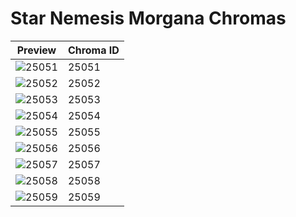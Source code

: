 # Star Nemesis Morgana Chromas

| Preview | Chroma ID |
|---------|-----------|
| ![25051](https://raw.communitydragon.org/latest/plugins/rcp-be-lol-game-data/global/default/v1/champion-chroma-images/25/25051.png) | 25051 |
| ![25052](https://raw.communitydragon.org/latest/plugins/rcp-be-lol-game-data/global/default/v1/champion-chroma-images/25/25052.png) | 25052 |
| ![25053](https://raw.communitydragon.org/latest/plugins/rcp-be-lol-game-data/global/default/v1/champion-chroma-images/25/25053.png) | 25053 |
| ![25054](https://raw.communitydragon.org/latest/plugins/rcp-be-lol-game-data/global/default/v1/champion-chroma-images/25/25054.png) | 25054 |
| ![25055](https://raw.communitydragon.org/latest/plugins/rcp-be-lol-game-data/global/default/v1/champion-chroma-images/25/25055.png) | 25055 |
| ![25056](https://raw.communitydragon.org/latest/plugins/rcp-be-lol-game-data/global/default/v1/champion-chroma-images/25/25056.png) | 25056 |
| ![25057](https://raw.communitydragon.org/latest/plugins/rcp-be-lol-game-data/global/default/v1/champion-chroma-images/25/25057.png) | 25057 |
| ![25058](https://raw.communitydragon.org/latest/plugins/rcp-be-lol-game-data/global/default/v1/champion-chroma-images/25/25058.png) | 25058 |
| ![25059](https://raw.communitydragon.org/latest/plugins/rcp-be-lol-game-data/global/default/v1/champion-chroma-images/25/25059.png) | 25059 |